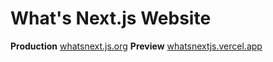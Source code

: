 # What's Next.js Website

**Production** [whatsnext.js.org](https://whatsnext.js.org)
**Preview** [whatsnextjs.vercel.app](https://whatsnextjs.vercel.app)